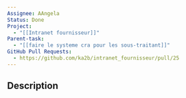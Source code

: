 ```yaml
---
Assignee: AAngela
Status: Done
Project:
  - "[[Intranet fournisseur]]"
Parent-task:
  - "[[faire le systeme cra pour les sous-traitant]]"
GitHub Pull Requests:
  - https://github.com/ka2b/intranet_fournisseur/pull/25
---
```

## Description
